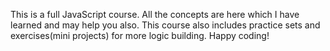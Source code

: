 This is a full JavaScript course. 
All the concepts are here which I have learned and may help you also.
This course also includes practice sets and exercises(mini projects) for more logic building.
Happy coding!
